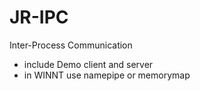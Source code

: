 # JR-IPC
Inter-Process Communication
- include Demo client and server
- in WINNT use  namepipe or memorymap
